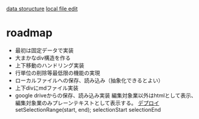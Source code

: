[data storucture](https://nkon.github.io/Texteditor/)
[local file edit](https://developer.mozilla.org/ja/docs/Web/API/File_API/Using_files_from_web_applications)
# roadmap
- 最初は固定データで実装
- 大まかなdiv構造を作る
- 上下移動のハンドリング実装
- 行単位の削除等最低限の機能の実現
- ローカルファイルへの保存、読み込み（抽象化できるとよい）
- 上下divにmdファイル実装
- google driveからの保存、読み込み実装
編集対象業以外はhtmlとして表示、編集対象業のみプレーンテキストとして表示する。
[デプロイ](./src/index.html)
setSelectionRange(start, end);
selectionStart
selectionEnd
